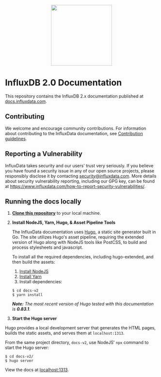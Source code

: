 <p align="center">
  <img src="/static/img/influx-logo-cubo-dark.png" width="200">
</p>

# InfluxDB 2.0 Documentation

This repository contains the InfluxDB 2.x documentation published at [docs.influxdata.com](https://docs.influxdata.com).

## Contributing

We welcome and encourage community contributions.
For information about contributing to the InfluxData documentation, see [Contribution guidelines](CONTRIBUTING.md).

## Reporting a Vulnerability

InfluxData takes security and our users' trust very seriously.
If you believe you have found a security issue in any of our open source projects,
please responsibly disclose it by contacting security@influxdata.com.
More details about security vulnerability reporting,
including our GPG key, can be found at https://www.influxdata.com/how-to-report-security-vulnerabilities/.

## Running the docs locally

1. [**Clone this repository**](https://help.github.com/articles/cloning-a-repository/) to your local machine.

2. **Install NodeJS, Yarn, Hugo, & Asset Pipeline Tools**

   The InfluxData documentation uses [Hugo](https://gohugo.io/), a static site generator built in Go.
   The site utilizes Hugo's asset pipeline, requiring the extended version of Hugo along with NodeJS tools like PostCSS, to build and process stylesheets and javascript.

   To install all the required dependencies, including hugo-extended, and then build the assets:

   1. [Install NodeJS](https://nodejs.org/en/download/)
   2. [Install Yarn](https://classic.yarnpkg.com/en/docs/install/)
   3. Install dependencies:

    ```
    $ cd docs-v2
    $ yarn install
    ```

   _**Note:** The most recent version of Hugo tested with this documentation is **0.83.1**._

3. **Start the Hugo server**

 Hugo provides a local development server that generates the HTML pages, builds the static assets, and serves them at `localhost:1313`.

 From the same project directory, `docs-v2`, use NodeJS' `npx` command to start the Hugo server:

 ```
 $ cd docs-v2/
 $ hugo server

 ```

 View the docs at [localhost:1313](http://localhost:1313).
